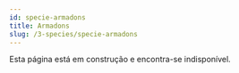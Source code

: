 ```yaml
---
id: specie-armadons
title: Armadons
slug: /3-species/specie-armadons
---
```


Esta página está em construção e encontra-se indisponível.

